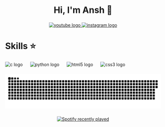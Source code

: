 <h1 align="center">Hi, I'm Ansh 👋</h1>

###

<div align="center">
  <a href="https://www.youtube.com/@ErenixLive">
    <img src="https://raw.githubusercontent.com/maurodesouza/profile-readme-generator/master/src/assets/icons/social/youtube/default.svg" width="64" height="64" alt="youtube logo"  />
  </a>
  <a href="https://www.instagram.com/anshkp06/">
    <img src="https://raw.githubusercontent.com/maurodesouza/profile-readme-generator/master/src/assets/icons/social/instagram/default.svg" width="64" height="64" alt="instagram logo"  />
  </a>
</div>

###

<h1 align="left">Skills ⭐</h1>

###

<div align="left">
  <img src="https://cdn.jsdelivr.net/gh/devicons/devicon/icons/c/c-original.svg" height="64" alt="c logo"  />
  <img width="16" />
  <img src="https://cdn.jsdelivr.net/gh/devicons/devicon/icons/python/python-original.svg" height="64" alt="python logo"  />
  <img width="16" />
  <img src="https://cdn.jsdelivr.net/gh/devicons/devicon/icons/html5/html5-original.svg" height="64" alt="html5 logo"  />
  <img width="16" />
  <img src="https://cdn.jsdelivr.net/gh/devicons/devicon/icons/css3/css3-original.svg" height="64" alt="css3 logo"  />
</div>

###

<img src="https://raw.githubusercontent.com/anshp06/anshp06/output/snake.svg" alt="Snake animation" />

###

<div align="center">
  <a href="https://open.spotify.com/user/31wkv6ellasmfjunuxch57gnw5ty">
    <img src="https://spotify-recently-played-readme.vercel.app/api?user=31wkv6ellasmfjunuxch57gnw5ty&count=5&unique=false" alt="Spotify recently played"  />
  </a>
</div>

###
